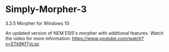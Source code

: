 # Simply-Morpher-3
3.3.5 Morpher for Windows 10

An updated version of NEM E5I5's morpher with additional features.
Watch the video for more information: https://www.youtube.com/watch?v=STk9KfTyLgc
